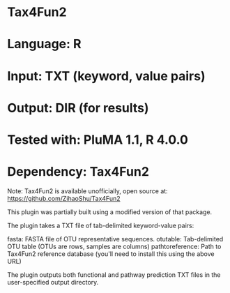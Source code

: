# Tax4Fun2
# Language: R
# Input: TXT (keyword, value pairs)
# Output: DIR (for results)
# Tested with: PluMA 1.1, R 4.0.0
# Dependency: Tax4Fun2 

Note: Tax4Fun2 is available unofficially, open source at: https://github.com/ZihaoShu/Tax4Fun2

This plugin was partially built using a modified version of that package.

The plugin takes a TXT file of tab-delimited keyword-value pairs:

fasta: FASTA file of OTU representative sequences.
otutable: Tab-delimited OTU table (OTUs are rows, samples are columns)
pathtoreference: Path to Tax4Fun2 reference database (you'll need to install this using the above URL)

The plugin outputs both functional and pathway prediction TXT files in the user-specified output directory.
